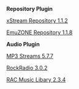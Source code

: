 
<b>Repository Plugin</b>
<p></p>
<p></p>
<p><a href="https://github.com/EmuZONE/repo/raw/master/repository.xstream/repository.xstream-1.1.2.zip"/>xStream Repository 1.1.2</p>
<p><a href="https://github.com/EmuZONE/repo/raw/master/repository.emuzone/repository.emuzone-2.1.8.zip">EmuZONE Repository 1.1.8</p></a>
<p></p>
<p></p>
<b>Audio Plugin</b>
<p></p>
<p></p>
<p><a href="https://github.com/EmuZONE/repo/raw/master/plugin.audio.mp3streams/plugin.audio.mp3streams-5.7.7.zip"/>MP3 Streams 5.7.7</a></p>
<p><a href="https://github.com/EmuZONE/repo/raw/master/plugin.audio.rockradio.com/plugin.audio.rockradio.com-3.0.2.zip"/>RockRadio 3.0.2</a></p>
<p><a href="https://github.com/EmuZONE/repo/raw/master/plugin.audio.rac/plugin.audio.rac-2.3.4.zip"/>RAC Music Libary 2.3.4</a></p>
